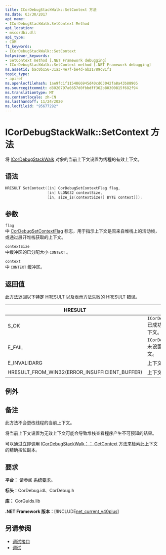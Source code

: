 ```yaml
---
title: ICorDebugStackWalk::SetContext 方法
ms.date: 03/30/2017
api_name:
- ICorDebugStackWalk.SetContext Method
api_location:
- mscordbi.dll
api_type:
- COM
f1_keywords:
- ICorDebugStackWalk::SetContext
helpviewer_keywords:
- SetContext method [.NET Framework debugging]
- ICorDebugStackWalk::SetContext method [.NET Framework debugging]
ms.assetid: bac0b156-31a3-4e7f-be4d-ab21789c81f1
topic_type:
- apiref
ms.openlocfilehash: 1ae9fc1f1154866945d40cd63042fa8a43b88905
ms.sourcegitcommit: d8020797a6657d0fbbdff362b80300815f682f94
ms.translationtype: MT
ms.contentlocale: zh-CN
ms.lasthandoff: 11/24/2020
ms.locfileid: "95677292"
---
```

# <a name="icordebugstackwalksetcontext-method"></a>ICorDebugStackWalk::SetContext 方法

将 [ICorDebugStackWalk](icordebugstackwalk-interface.md) 对象的当前上下文设置为线程的有效上下文。  
  
## <a name="syntax"></a>语法  
  
```cpp  
HRESULT SetContext([in] CorDebugSetContextFlag flag,  
                   [in] ULONG32 contextSize,  
                   [in, size_is(contextSize)] BYTE context[]);  
```  
  
## <a name="parameters"></a>参数  

 `flag`  
 中 [CorDebugSetContextFlag](cordebugsetcontextflag-enumeration.md) 标志，用于指示上下文是否来自堆栈上的活动帧，或通过展开堆栈获取的上下文。  
  
 `contextSize`  
 中缓冲区的已分配大小 `CONTEXT` 。  
  
 `context`  
 中 `CONTEXT` 缓冲区。  
  
## <a name="return-value"></a>返回值  

 此方法返回以下特定 HRESULT 以及表示方法失败的 HRESULT 错误。  
  
|HRESULT|说明|  
|-------------|-----------------|  
|S_OK|`ICorDebugStackWalk`已成功设置对象的上下文。|  
|E_FAIL|`ICorDebugStackWalk`未设置对象的上下文。|  
|E_INVALIDARG|上下文为 null。|  
|HRESULT_FROM_WIN32(ERROR_INSUFFICIENT_BUFFER)|上下文缓冲区太小。|  
  
## <a name="exceptions"></a>例外  
  
## <a name="remarks"></a>备注  

 此方法不会更改线程的当前上下文。  
  
 将当前上下文设置为无效上下文可能会导致堆栈查看程序产生不可预知的结果。  
  
 可以通过立即调用 [ICorDebugStackWalk：： GetContext](icordebugstackwalk-getcontext-method.md) 方法来检索此上下文的精确按位副本。  
  
## <a name="requirements"></a>要求  

 **平台：** 请参阅 [系统要求](../../get-started/system-requirements.md)。  
  
 **标头**：CorDebug.idl、CorDebug.h  
  
 **库：** CorGuids.lib  
  
 **.NET Framework 版本：**[!INCLUDE[net_current_v40plus](../../../../includes/net-current-v40plus-md.md)]  
  
## <a name="see-also"></a>另请参阅

- [调试接口](debugging-interfaces.md)
- [调试](index.md)
